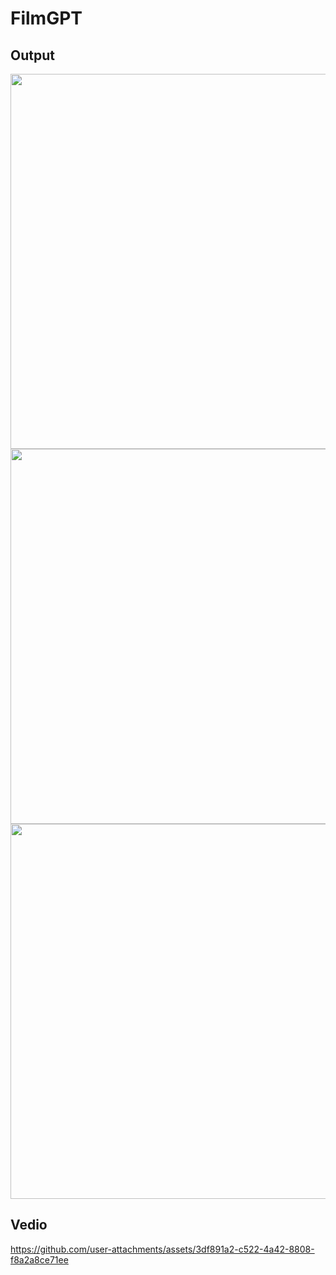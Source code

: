 # FilmGPT

## Output

<img src="https://github.com/user-attachments/assets/c54a777c-9e64-4f7a-a97c-2f9ea1b4a51d" width="600">
<img src="https://github.com/user-attachments/assets/ffe4ae2a-cba7-498f-9fdf-ae6508f173bb" width="600">
<img src="https://github.com/user-attachments/assets/d407e2dd-e4c8-4b37-8a06-f38bd5567fe6" width="600">

## Vedio

https://github.com/user-attachments/assets/3df891a2-c522-4a42-8808-f8a2a8ce71ee

